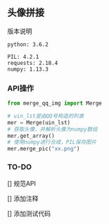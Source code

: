 ## 头像拼接

版本说明

```
python: 3.6.2

PIL: 4.2.1
requests: 2.18.4
numpy: 1.13.3
```

### API操作

```python
from merge_qq_img import Merge

# uin_lst是由QQ号构造的列表
mer = Merge(uin_lst)
# 获取头像，并解析头像为numpy数组
mer.get_array()
# 使用numpy进行合成，PIL保存图片
mer.merge_pic("xx.png")
```

### TO-DO

[] 规范API

[] 添加注释

[] 添加测试代码

